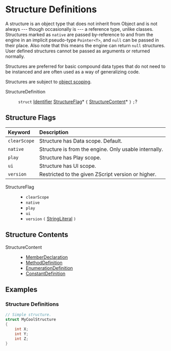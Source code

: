 # Structure Definitions

A structure is an object type that does not inherit from Object and is
not always --- though occasionally is --- a reference type, unlike
classes. Structures marked as `native` are passed by-reference to and
from the engine in an implicit pseudo-type `Pointer<T>`, and `null`
can be passed in their place. Also note that this means the engine can
return `null` structures. User defined structures cannot be passed as
arguments or returned normally.

Structures are preferred for basic compound data types that do not
need to be instanced and are often used as a way of generalizing code.

Structures are subject to [object scoping].

<dl class="syn"><dt>StructureDefinition</dt><dd>

`struct` [Identifier] [StructureFlag]* `{` [StructureContent]* `}`
`;`?

</dd></dl>

<!-- toc -->

## Structure Flags

| Keyword      | Description
| :------      | :----------
| `clearScope` | Structure has Data scope. Default.
| `native`     | Structure is from the engine. Only usable internally.
| `play`       | Structure has Play scope.
| `ui`         | Structure has UI scope.
| `version`    | Restricted to the given ZScript version or higher.

<dl class="syn"><dt>StructureFlag</dt><dd>

* `clearScope`
* `native`
* `play`
* `ui`
* `version` `(` [StringLiteral] `)`

</dd></dl>

## Structure Contents

<dl class="syn"><dt>StructureContent</dt><dd>

* [MemberDeclaration]
* [MethodDefinition]
* [EnumerationDefinition]
* [ConstantDefinition]

</dd></dl>

## Examples

### Structure Definitions

```csharp
// Simple structure.
struct MyCoolStructure
{
	int X;
	int Y;
	int Z;
}
```

[object scoping]: ../Concepts/ObjectScoping.md

[ConstantDefinition]: Constants.md#constant-definitions
[EnumerationDefinition]: Enumerations.md#enumeration-definitions
[Identifier]: Fundamentals.md#identifiers
[MemberDeclaration]: Members.md#member-declarations
[MethodDefinition]: Methods.md#method-definitions
[StringLiteral]: Fundamentals.md#string-literals

[StructureContent]: #structure-contents
[StructureFlag]: #structure-flags
